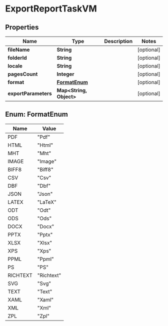 

# ExportReportTaskVM


## Properties

Name | Type | Description | Notes
------------ | ------------- | ------------- | -------------
**fileName** | **String** |  |  [optional]
**folderId** | **String** |  |  [optional]
**locale** | **String** |  |  [optional]
**pagesCount** | **Integer** |  |  [optional]
**format** | [**FormatEnum**](#FormatEnum) |  |  [optional]
**exportParameters** | **Map&lt;String, Object&gt;** |  |  [optional]



## Enum: FormatEnum

Name | Value
---- | -----
PDF | &quot;Pdf&quot;
HTML | &quot;Html&quot;
MHT | &quot;Mht&quot;
IMAGE | &quot;Image&quot;
BIFF8 | &quot;Biff8&quot;
CSV | &quot;Csv&quot;
DBF | &quot;Dbf&quot;
JSON | &quot;Json&quot;
LATEX | &quot;LaTeX&quot;
ODT | &quot;Odt&quot;
ODS | &quot;Ods&quot;
DOCX | &quot;Docx&quot;
PPTX | &quot;Pptx&quot;
XLSX | &quot;Xlsx&quot;
XPS | &quot;Xps&quot;
PPML | &quot;Ppml&quot;
PS | &quot;PS&quot;
RICHTEXT | &quot;Richtext&quot;
SVG | &quot;Svg&quot;
TEXT | &quot;Text&quot;
XAML | &quot;Xaml&quot;
XML | &quot;Xml&quot;
ZPL | &quot;Zpl&quot;



